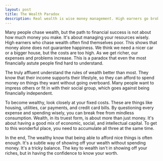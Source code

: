 ```yaml
---
layout: post
title: The Wealth Paradox
description: Real wealth is wise money management. High earners go broke chasing unaffordable luxuries. True wealth is economic, social, and intellectual capital. Think before you spend
---
```


Many people chase wealth, but the path to financial success is not about how much money you make. It's about managing your resources wisely. High earners who chase wealth often find themselves poor. This shows that money alone does not guarantee happiness. We think we need a nicer car or a bigger house, but the costs are too high. As we get richer, our expenses and problems increase. This is a paradox that even the most financially astute people find hard to understand.

The truly affluent understand the rules of wealth better than most. They know that their income supports their lifestyle, so they can afford to spend money on things they want without going overboard. Many people want to impress others or fit in with their social group, which goes against being financially independent.

To become wealthy, look closely at your fixed costs. These are things like housing, utilities, car payments, and credit card bills. By questioning every expense and spending wisely, you can break free from mindless consumption. Wealth, in its truest form, is about more than just money. It's about having a good mix of economic, social, and intellectual capital. To get to this wonderful place, you need to accumulate all three at the same time.

In the end, The wealthy know that being able to afford nice things is often enough. It's a subtle way of showing off your wealth without spending money. It's a tricky balance. The key to wealth isn't in showing off your riches, but in having the confidence to know your worth.
